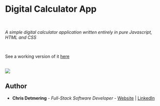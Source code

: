 # Digital Calculator App

<br>

_A simple digital calculator application written entirely in pure Javascript, HTML and CSS_

<br>

See a working version of it [here](https://andysterks.github.io/calculator-3/)

<br>

<image src="images/calculator-screenshot.jpg">

## Author

* **Chris Detmering** - *Full-Stack Software Developer* - [Website](https://github.com/chrisdetmering) | [LinkedIn](https://www.linkedin.com/in/chris-detmering-1b8b9851)
